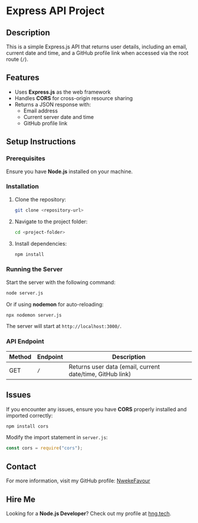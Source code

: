 # Express API Project

## Description
This is a simple Express.js API that returns user details, including an email, current date and time, and a GitHub profile link when accessed via the root route (`/`).

## Features
- Uses **Express.js** as the web framework
- Handles **CORS** for cross-origin resource sharing
- Returns a JSON response with:
  - Email address
  - Current server date and time
  - GitHub profile link

## Setup Instructions
### Prerequisites
Ensure you have **Node.js** installed on your machine.

### Installation
1. Clone the repository:
   ```sh
   git clone <repository-url>
   ```
2. Navigate to the project folder:
   ```sh
   cd <project-folder>
   ```
3. Install dependencies:
   ```sh
   npm install
   ```

### Running the Server
Start the server with the following command:
```sh
node server.js
```
Or if using **nodemon** for auto-reloading:
```sh
npx nodemon server.js
```

The server will start at `http://localhost:3000/`.

### API Endpoint
| Method | Endpoint | Description |
|--------|---------|-------------|
| GET | `/` | Returns user data (email, current date/time, GitHub link) |

## Issues
If you encounter any issues, ensure you have **CORS** properly installed and imported correctly:
```sh
npm install cors
```
Modify the import statement in `server.js`:
```js
const cors = require("cors");
```

## Contact
For more information, visit my GitHub profile: [NwekeFavour](https://github.com/NwekeFavour)

## Hire Me
Looking for a **Node.js Developer**? Check out my profile at [hng.tech](https://hng.tech/hire/nodejs-developers).

